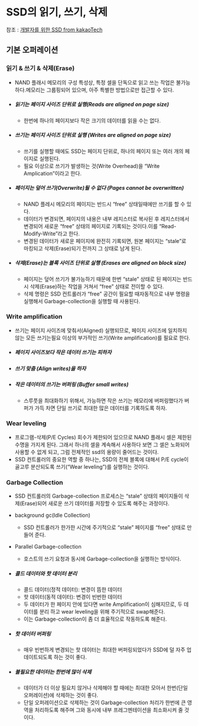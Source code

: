 # SSD의 읽기, 쓰기, 삭제

참조 : [개발자를 위한 SSD from kakaoTech](http://tech.kakao.com/2016/07/15/coding-for-ssd-part-3/)

## 기본 오퍼레이션

### 읽기 & 쓰기 & 삭제(Erase)

- NAND 플래시 메모리의 구성 특성상, 특정 셀을 단독으로 읽고 쓰는 작업은 불가능하다.메모리는 그룹핑되어 있으며, 아주 특별한 방법으로만 접근할 수 있다.

- ##### 읽기는 페이지 사이즈 단위로 실행(Reads are aligned on page size)

  - 한번에 하나의 페이지보다 작은 크기의 데이터를 읽을 수는 없다.

- ##### 쓰기는 페이지 사이즈 단위로 실행 (Writes are aligned on page size)

  - 쓰기를 실행할 때에도 SSD는 페이지 단위로, 하나의 페이지 또는 여러 개의 페이지로 실행된다.
  - 필요 이상으로 쓰기가 발생하는 것(Write Overhead)을 “Write Amplication”이라고 한다.

- ##### 페이지는 덮어 쓰기(Overwrite)될 수 없다 (Pages cannot be overwritten)

  - NAND 플레시 메모리의 페이지는 반드시 “free” 상태일때에만 쓰기를 할 수 있다.
  - 데이터가 변경되면, 페이지의 내용은 내부 레지스터로 복사된 후 레지스터에서 변경되어 새로운 “free” 상태의 페이지로 기록되는 것이다.이를 “Read-Modify-Write”라고 한다.
  - 변경된 데이터가 새로운 페이지에 완전히 기록되면, 원본 페이지는 “stale”로 마킹되고 삭제(Erase)되기 전까지 그 상태로 남게 된다.

- ##### 삭제(Erase)는 블록 사이즈 단위로 실행 (Erases are aligned on block size)

  - 페이지는 덮어 쓰기가 불가능하기 때문에 한번 “stale” 상태로 된 페이지는 반드시 삭제(Erase)하는 작업을 거쳐서 “free” 상태로 전이할 수 있다.
  - 삭제 명령은 SSD 컨트롤러가 “free” 공간이 필요할 때자동적으로 내부 명령을 실행해서 Garbage-collection을 실행할 때 사용된다.

### Write amplification

- 쓰기는 페이지 사이즈에 맞춰서(Aligned) 실행되므로, 페이지 사이즈에 일치하지 않는 모든 쓰기는필요 이상의 부가적인 쓰기(Write amplification)를 필요로 한다.

- ##### 페이지 사이즈보다 작은 데이터 쓰기는 피하자

- ##### 쓰기 맞춤 (Align writes)을 하자

- ##### 작은 데이터의 쓰기는 버퍼링 (Buffer small writes)

  - 스루풋을 최대화하기 위해서, 가능하면 작은 쓰기는 메모리에 버퍼링했다가 버퍼가 가득 차면 단일 쓰기로 최대한 많은 데이터를 기록하도록 하자.

### Wear leveling

- 프로그램-삭제(P/E Cycles) 회수가 제한되어 있으므로 NAND 플래시 셀은 제한된 수명을 가지게 된다. 그래서 하나의 셀을 계속해서 사용하다 보면 그 셀은 노화되어 사용할 수 없게 되고, 그럼 전체적인 ssd의 용량이 줄어드는 것이다.
- SSD 컨트롤러의 중요한 역할 중 하나는, SSD의 전체 블록에 대해서 P/E cycle이 골고루 분산되도록 쓰기(“Wear leveling”)를 실행하는 것이다.

### Garbage Collection

- SSD 컨트롤러의 Garbage-collection 프로세스는 “stale” 상태의 페이지들이 삭제(Erase)되어 새로운 쓰기 데이터를 저장할 수 있도록 해주는 과정이다.

- background gc(Idle Collection)

  - SSD 컨트롤러가 한가한 시간에 주기적으로 “stale” 페이지를 “free” 상태로 만들어 준다.

- Parallel Garbage-collection

  - 호스트의 쓰기 요청과 동시에 Garbage-collection을 실행하는 방식이다.

- ##### 콜드 데이터와 핫 데이터 분리

  - 콜드 데이터(정적 데이터): 변경이 뜸한 데이터
  - 핫 데이터(동적 데이터): 변경이 빈번한 데이터
  - 두 데이터가 한 페이지 안에 있다면 write Amplification이 심해지므로, 두 데이터를 분리 하고 wear leveling을 위해 주기적으로 swap해준다.
  - 이는 Garbage-collection이 좀 더 효율적으로 작동하도록 해준다.

- ##### 핫 데이터 버퍼링

  - 매우 빈번하게 변경되는 핫 데이터는 최대한 버퍼링되었다가 SSD에 덜 자주 업데이트되도록 하는 것이 좋다.

- ##### 불필요한 데이터는 한번에 많이 삭제

  - 데이터가 더 이상 필요치 않거나 삭제해야 할 때에는 최대한 모아서 한번(단일 오퍼레이션)에 삭제하는 것이 좋다.
  - 단일 오퍼레이션으로 삭제하는 것이 Garbage-collection 처리가 한번에 큰 영역을 처리하도록 해주며 그와 동시에 내부 프레그멘테이션을 최소화시켜 줄 것이다.